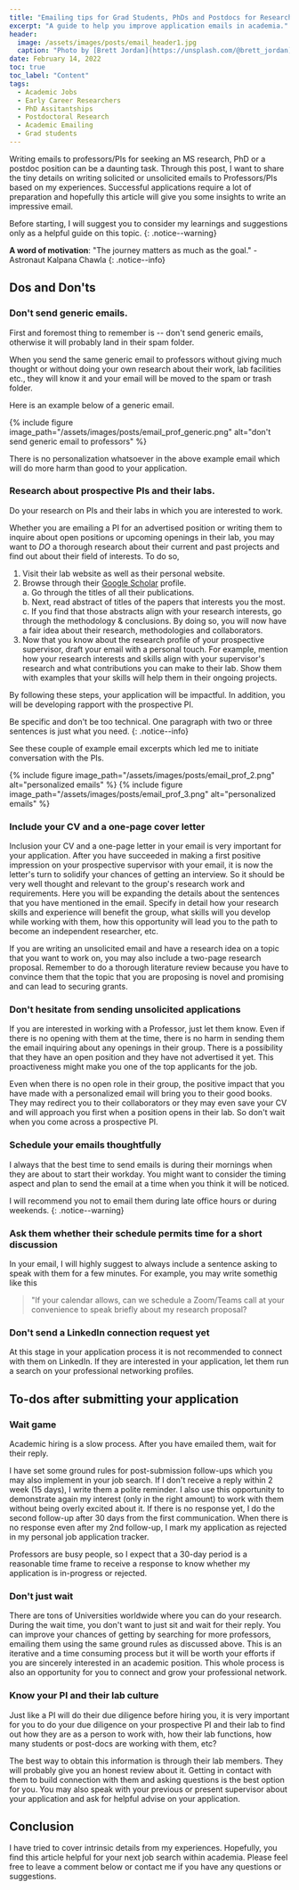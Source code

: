 ```yaml
---
title: "Emailing tips for Grad Students, PhDs and Postdocs for Research Positions in Academia"
excerpt: "A guide to help you improve application emails in academia."
header:
  image: /assets/images/posts/email_header1.jpg
  caption: "Photo by [Brett Jordan](https://unsplash.com/@brett_jordan) on [Unsplash](https://unsplash.com/)"
date: February 14, 2022
toc: true
toc_label: "Content"
tags:
  - Academic Jobs
  - Early Career Researchers
  - PhD Assitantships
  - Postdoctoral Research
  - Academic Emailing
  - Grad students
---
```


Writing emails to professors/PIs for seeking an MS research, PhD or a postdoc position can be a daunting task. Through this post, I want to share the tiny details on writing solicited or unsolicited emails to Professors/PIs based on my experiences. Successful applications require a lot of preparation and hopefully this article will give you some insights to write an impressive email.

Before starting, I will suggest you to consider my learnings and suggestions only as a helpful guide on this topic.
{: .notice--warning}

**A word of motivation**: "The journey matters as much as the goal." - Astronaut Kalpana Chawla
{: .notice--info}

## Dos and Don'ts

### Don't send generic emails.

First and foremost thing to remember is -- don't send generic emails, otherwise it will probably land in their spam folder.

When you send the same generic email to professors without giving much thought or without doing your own research about their work, lab facilities etc., they will know it and your email will be moved to the spam or trash folder.

Here is an example below of a generic email.

{% include figure image_path="/assets/images/posts/email_prof_generic.png" alt="don't send generic email to professors" %}

There is no personalization whatsoever in the above example email which will do more harm than good to your application.

### Research about prospective PIs and their labs.

Do your research on PIs and their labs in which you are interested to work.

Whether you are emailing a PI for an advertised position or writing them to inquire about open positions or upcoming openings in their lab, you may want to *DO* a thorough research about their current and past projects and find out about their field of interests. To do so,

1. Visit their lab website as well as their personal website.
2. Browse through their [Google Scholar](https://scholar.google.com/) profile.  
    a. Go through the titles of all their publications.  
    b. Next, read abstract of titles of the papers that interests you the most.  
    c. If you find that those abstracts align with your research interests, go through the methodology & conclusions. By doing so, you will now have a fair idea about their research, methodologies and collaborators.  
3. Now that you know about the research profile of your prospective supervisor, draft your email with a personal touch. For example, mention how your research interests and skills align with your supervisor's research and what contributions you can make to their lab. Show them with examples that your skills will help them in their ongoing projects. 

By following these steps, your application will be impactful. In addition, you will be developing rapport with the prospective PI.  

Be specific and don't be too technical. One paragraph with two or three sentences is just what you need. {: .notice--info}  

See these couple of example email excerpts which led me to initiate conversation with the PIs.  

{% include figure image_path="/assets/images/posts/email_prof_2.png" alt="personalized emails" %}
{% include figure image_path="/assets/images/posts/email_prof_3.png" alt="personalized emails" %}

### Include your CV and a one-page cover letter

Inclusion your CV and a one-page letter in your email is very important for your application. After you have succeeded in making a first positive impression on your prospective supervisor with your email, it is now the letter's turn to solidify your chances of getting an interview. So it should be very well thought and relevant to the group's research work and requirements. Here you will be expanding the details about the sentences that you have mentioned in the email. Specify in detail how your research skills and experience will benefit the group, what skills will you develop while working with them, how this opportunity will lead you to the path to become an independent researcher, etc.

If you are writing an unsolicited email and have a research idea on a topic that you want to work on, you may also include a two-page research proposal. Remember to do a thorough literature review because you have to convince them that the topic that you are proposing is novel and promising and can lead to securing grants.

### Don't hesitate from sending unsolicited applications

If you are interested in working with a Professor, just let them know. Even if there is no opening with them at the time, there is no harm in sending them the email inquiring about any openings in their group. There is a possibility that they have an open position and they have not advertised it yet. This proactiveness might make you one of the top applicants for the job.

Even when there is no open role in their group, the positive impact that you have made with a personalized email will bring you to their good books. They may redirect you to their collaborators or they may even save your CV and will approach you first when a position opens in their lab. So don't wait when you come across a prospective PI. 

### Schedule your emails thoughtfully

I always that the best time to send emails is during their mornings when they are about to start their workday. You might want to consider the timing aspect and plan to send the email at a time when you think it will be noticed.

I will recommend you not to email them during late office hours or during weekends. {: .notice--warning}

### Ask them whether their schedule permits time for a short discussion

In your email, I will highly suggest to always include a sentence asking to speak with them for a few minutes. For example, you may write somethig  like this

> "If your calendar allows, can we schedule a Zoom/Teams call at your convenience to speak briefly about my research proposal?

### Don't send a LinkedIn connection request yet

At this stage in your application process it is not recommended to connect with them on LinkedIn. If they are interested in your application, let them run a search on your professional networking profiles.

## To-dos after submitting your application

### Wait game

Academic hiring is a slow process. After you have emailed them, wait for their reply.

I have set some ground rules for post-submission follow-ups which you may also implement in your job search. If I don't receive a reply within 2 week (15 days), I write them a polite reminder. I also use this opportunity to demonstrate again my interest (only in the right amount) to work with them without being overly excited about it. If there is no response yet, I do the second follow-up after 30 days from the first communication. When there is no response even after my 2nd follow-up, I mark my application as rejected in my personal job application tracker.

Professors are busy people, so I expect that a 30-day period is a reasonable time frame to receive a response to know whether my application is in-progress or rejected. 

### Don't just wait

There are tons of Universities worldwide where you can do your research. During the wait time, you don't want to just sit and wait for their reply. You can improve your chances of getting by searching for more professors, emailing them using the same ground rules as discussed above. This is an iterative and a time consuming process but it will be worth your efforts if you are sincerely interested in an academic position. This whole process is also an opportunity for you to connect and grow your professional network.

### Know your PI and their lab culture

Just like a PI will do their due diligence before hiring you, it is very important for you to do your due diligence on your prospective PI and their lab to find out how they are as a person to work with, how their lab functions, how many students or post-docs are working with them, etc?

The best way to obtain this information is through their lab members. They will probably give you an honest review about it. Getting in contact with them to build connection with them and asking questions is the best option for you. You may also speak with your previous or present supervisor about your application and ask for helpful advise on your application.  

## Conclusion

I have tried to cover intrinsic details from my experiences. Hopefully, you find this article helpful for your next job search within academia. Please feel free to leave a comment below or contact me if you have any questions or suggestions.